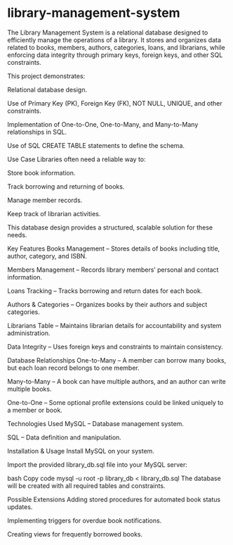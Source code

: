 # library-management-system
The Library Management System is a relational database designed to efficiently manage the operations of a library.
It stores and organizes data related to books, members, authors, categories, loans, and librarians, while enforcing data integrity through primary keys, foreign keys, and other SQL constraints.

This project demonstrates:

Relational database design.

Use of Primary Key (PK), Foreign Key (FK), NOT NULL, UNIQUE, and other constraints.

Implementation of One-to-One, One-to-Many, and Many-to-Many relationships in SQL.

Use of SQL CREATE TABLE statements to define the schema.

Use Case
Libraries often need a reliable way to:

Store book information.

Track borrowing and returning of books.

Manage member records.

Keep track of librarian activities.

This database design provides a structured, scalable solution for these needs.

Key Features
Books Management – Stores details of books including title, author, category, and ISBN.

Members Management – Records library members’ personal and contact information.

Loans Tracking – Tracks borrowing and return dates for each book.

Authors & Categories – Organizes books by their authors and subject categories.

Librarians Table – Maintains librarian details for accountability and system administration.

Data Integrity – Uses foreign keys and constraints to maintain consistency.

Database Relationships
One-to-Many – A member can borrow many books, but each loan record belongs to one member.

Many-to-Many – A book can have multiple authors, and an author can write multiple books.

One-to-One – Some optional profile extensions could be linked uniquely to a member or book.

Technologies Used
MySQL – Database management system.

SQL – Data definition and manipulation.

Installation & Usage
Install MySQL on your system.

Import the provided library_db.sql file into your MySQL server:

bash
Copy code
mysql -u root -p library_db < library_db.sql
The database will be created with all required tables and constraints.

Possible Extensions
Adding stored procedures for automated book status updates.

Implementing triggers for overdue book notifications.

Creating views for frequently borrowed books.
